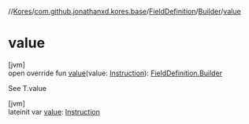 //[Kores](../../../../index.md)/[com.github.jonathanxd.kores.base](../../index.md)/[FieldDefinition](../index.md)/[Builder](index.md)/[value](value.md)

# value

[jvm]\
open override fun [value](value.md)(value: [Instruction](../../../com.github.jonathanxd.kores/-instruction/index.md)): [FieldDefinition.Builder](index.md)

See T.value

[jvm]\
lateinit var [value](value.md): [Instruction](../../../com.github.jonathanxd.kores/-instruction/index.md)

